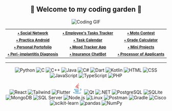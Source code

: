 <h2 align="center">🌸 Welcome to my coding garden 🌸</h2>

<p align="center">
  <img src="https://user-images.githubusercontent.com/74038190/221352975-94759904-aa4c-4032-a8ab-b546efb9c478.gif" alt="Coding GIF" width="300" />
</p>

<div align="center">
  <table>
    <tr>
      <td align="center"><small><strong><a href="https://github.com/ungureancatalina/UBB--FMI/tree/main/AN_2/SEM_1/MAP/lab6fx">• Social Network</a></strong></small></td>
      <td align="center"><small><strong><a href="https://github.com/ungureancatalina/UBB--FMI/tree/main/AN_2/SEM_2/ISS/monitorizare_angajati">• Employee's Tasks Tracker</a></strong></small></td>
      <td align="center"><small><strong><a href="https://github.com/ungureancatalina/UBB--FMI/tree/main/AN_2/SEM_2/MPP">• Moto Contest</a></strong></small></td>
    </tr>
    <tr>
      <td align="center"><small><strong><a href="https://github.com/ungureancatalina/android-practica">• Practica Android</a></strong></small></td>
      <td align="center"><small><strong><a href="https://github.com/ungureancatalina/task_calendar">• Task Calendar</a></strong></small></td>
      <td align="center"><small><strong><a href="https://github.com/ungureancatalina/grade_calculator">• Grade Calculator</a></strong></small></td>
    </tr>
    <tr>
      <td align="center"><small><strong><a href="https://github.com/ungureancatalina/personal_portofolio">• Personal Portofolio</a></strong></small></td>
      <td align="center"><small><strong><a href="https://github.com/ungureancatalina/mood_tracker">• Mood Tracker App</a></strong></small></td>
      <td align="center"><small><strong><a href="https://github.com/ungureancatalina/cute-projects">• Mini Projects</a></strong></small></td>
    </tr>
    <tr>
      <td align="center"><small><strong><a href="https://github.com/ungureancatalina/UBB--FMI/tree/main/AN_2/SEM_2/AI/proiect">• Peri-implantitis Diagnosis </a></strong></small></td>
      <td align="center"><small><strong><a href="https://github.com/ungureancatalina/CASualBot">• Insurance ChatBot</a></strong></small></td>
      <td align="center"><small><strong><a href="https://github.com/ungureancatalina/applicant_processor">• Processor of Applicants</a></strong></small></td>
    </tr>
  </table>
</div>

---

<p align="center">
  <img src="https://cdn.jsdelivr.net/gh/devicons/devicon/icons/python/python-original.svg" width="35" height="35" alt="Python"/>
  <img src="https://cdn.jsdelivr.net/gh/devicons/devicon/icons/c/c-original.svg" width="35" height="35" alt="C"/>
  <img src="https://cdn.jsdelivr.net/gh/devicons/devicon/icons/cplusplus/cplusplus-original.svg" width="35" height="35" alt="C++"/>
  <img src="https://cdn.jsdelivr.net/gh/devicons/devicon/icons/java/java-original.svg" width="35" height="35" alt="Java"/>
  <img src="https://cdn.jsdelivr.net/gh/devicons/devicon/icons/csharp/csharp-original.svg" width="35" height="35" alt="C#"/>
  <img src="https://cdn.jsdelivr.net/gh/devicons/devicon/icons/dart/dart-original.svg" width="35" height="35" alt="Dart"/>
  <img src="https://cdn.jsdelivr.net/gh/devicons/devicon/icons/kotlin/kotlin-original.svg" width="35" height="35" alt="Kotlin"/>
  <img src="https://cdn.jsdelivr.net/gh/devicons/devicon/icons/html5/html5-original.svg" width="35" height="35" alt="HTML"/>
  <img src="https://cdn.jsdelivr.net/gh/devicons/devicon/icons/css3/css3-original.svg" width="35" height="35" alt="CSS"/>
  <img src="https://cdn.jsdelivr.net/gh/devicons/devicon/icons/javascript/javascript-original.svg" width="35" height="35" alt="JavaScript"/>
  <img src="https://cdn.jsdelivr.net/gh/devicons/devicon/icons/typescript/typescript-original.svg" width="35" height="35" alt="TypeScript"/>
  <img src="https://cdn.jsdelivr.net/gh/devicons/devicon/icons/php/php-original.svg" width="35" height="35" alt="PHP"/>
</p>

<p align="center">
  <img src="https://cdn.jsdelivr.net/gh/devicons/devicon/icons/react/react-original.svg" width="35" height="35" alt="React"/>
  <img src="https://www.vectorlogo.zone/logos/tailwindcss/tailwindcss-icon.svg" width="35" height="35" alt="Tailwind"/>
  <img src="https://cdn.jsdelivr.net/gh/devicons/devicon/icons/flutter/flutter-original.svg" width="35" height="35" alt="Flutter"/>
  <img src="https://raw.githubusercontent.com/devicons/devicon/master/icons/java/java-original.svg" width="35" height="35" alt="JavaFX"/>
  <img src="https://upload.wikimedia.org/wikipedia/commons/0/0b/Qt_logo_2016.svg" width="35" height="35" alt="Qt"/>
  <img src="https://upload.wikimedia.org/wikipedia/commons/e/ee/.NET_Core_Logo.svg" width="35" height="35" alt=".NET"/>
  <img src="https://cdn.jsdelivr.net/gh/devicons/devicon/icons/postgresql/postgresql-original.svg" width="35" height="35" alt="PostgreSQL"/>
  <img src="https://cdn.jsdelivr.net/gh/devicons/devicon/icons/sqlite/sqlite-original.svg" width="35" height="35" alt="SQLite"/>
  <img src="https://cdn.jsdelivr.net/gh/devicons/devicon/icons/mongodb/mongodb-original.svg" width="35" height="35" alt="MongoDB"/>
  <img src="https://www.svgrepo.com/show/303229/microsoft-sql-server-logo.svg" width="35" height="35" alt="SQL Server"/>
  <img src="https://cdn.jsdelivr.net/gh/devicons/devicon/icons/nodejs/nodejs-original.svg" width="35" height="35" alt="Node.js"/>
  <img src="https://cdn.jsdelivr.net/gh/devicons/devicon/icons/linux/linux-original.svg" width="35" height="35" alt="Linux"/>
  <img src="https://www.vectorlogo.zone/logos/getpostman/getpostman-icon.svg" width="35" height="35" alt="Postman"/>
  <img src="https://www.vectorlogo.zone/logos/gradle/gradle-icon.svg" width="35" height="35" alt="Gradle"/>
  <img src="https://upload.wikimedia.org/wikipedia/commons/6/64/Cisco_logo.svg" width="35" height="35" alt="Cisco"/>
  <img src="https://upload.wikimedia.org/wikipedia/commons/0/05/Scikit_learn_logo_small.svg" width="35" height="35" alt="scikit-learn"/>
  <img src="https://pandas.pydata.org/static/img/pandas_mark.svg" width="35" height="35" alt="pandas"/>
  <img src="https://cdn.jsdelivr.net/gh/devicons/devicon/icons/numpy/numpy-original.svg" width="35" height="35" alt="NumPy"/>
</p>
